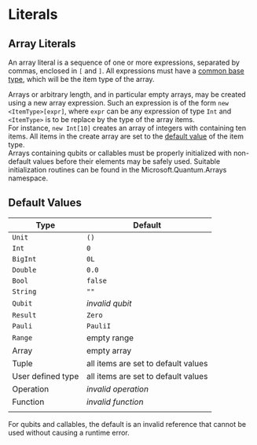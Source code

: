 # Literals


## Array Literals

An array literal is a sequence of one or more expressions, separated by commas, enclosed in `[` and `]`.
All expressions must have a [common base type](https://github.com/microsoft/qsharp-language/blob/main/Specifications/Language/4_TypeSystem/SubtypingAndVariance.md), which will be the item type of the array.

Arrays or arbitrary length, and in particular empty arrays, may be created using a new array expression. 
Such an expression is of the form `new <ItemType>[expr]`, where `expr` can be any expression of type `Int` and `<ItemType>` is to be replace by the type of the array items.   
For instance, `new Int[10]` creates an array of integers with containing ten items. All items in the create array are set to the [default value](#default-values) of the item type.   
Arrays containing qubits or callables must be properly initialized with non-default values before their elements may be safely used. 
Suitable initialization routines can be found in the Microsoft.Quantum.Arrays namespace.


## Default Values

Type | Default
---------|----------
 `Unit` | `()`
 `Int` | `0`
 `BigInt` | `0L`
 `Double` | `0.0`
 `Bool` | `false`
 `String` | `""`
 `Qubit` | _invalid qubit_
 `Result` | `Zero`
 `Pauli` | `PauliI`
 `Range` | empty range
 Array | empty array
 Tuple | all items are set to default values
 User defined type | all items are set to default values
 Operation | _invalid operation_
 Function | _invalid function_
 | | |

For qubits and callables, the default is an invalid reference that cannot be used without causing a runtime error.

